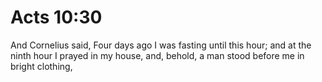 # Acts 10:30

And Cornelius said, Four days ago I was fasting until this hour; and at the ninth hour I prayed in my house, and, behold, a man stood before me in bright clothing,